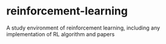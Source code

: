 # reinforcement-learning
A study environment of reinforcement learning, including any implementation of RL algorithm and papers
